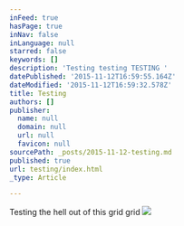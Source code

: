```yaml
---
inFeed: true
hasPage: true
inNav: false
inLanguage: null
starred: false
keywords: []
description: 'Testing testing TESTING '
datePublished: '2015-11-12T16:59:55.164Z'
dateModified: '2015-11-12T16:59:32.578Z'
title: Testing
authors: []
publisher:
  name: null
  domain: null
  url: null
  favicon: null
sourcePath: _posts/2015-11-12-testing.md
published: true
url: testing/index.html
_type: Article

---
```

Testing the hell out of this grid grid
![](https://the-grid-user-content.s3-us-west-2.amazonaws.com/0c8b2bab-d856-4f04-b1d3-567c362ed135.jpg)